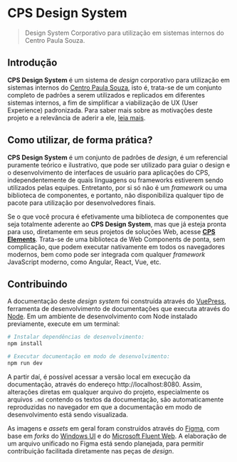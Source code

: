 # CPS Design System

> Design System Corporativo para utilização em sistemas internos do Centro Paula Souza.

## Introdução

**CPS Design System** é um sistema de _design_ corporativo para utilização em sistemas internos do [Centro Paula Souza](https://www.cps.sp.gov.br/), isto é, trata-se de um conjunto completo de padrões a serem utilizados e replicados em diferentes sistemas internos, a fim de simplificar a viabilização de UX (User Experience) padronizada. Para saber mais sobre as motivações deste projeto e a relevância de aderir a ele, [leia mais](https://cpsrepositorio.github.io/cps-design-system/guia-visual/#introducao).

## Como utilizar, de forma prática?

**CPS Design System** é um conjunto de padrões de _design_, é um referencial puramente teórico e ilustrativo, que pode ser utilizado para guiar o design e o desenvolvimento de interfaces de usuário para aplicações do CPS, independentemente de quais linguagens ou frameworks estiverem sendo utilizados pelas equipes. Entretanto, por si só não é um _framework_ ou uma biblioteca de componentes, e portanto, não disponibiliza qualquer tipo de pacote para utilização por desenvolvedores finais.

Se o que você procura é efetivamente uma biblioteca de componentes que seja totalmente aderente ao **CPS Design System**, mas que já esteja pronta para uso, diretamente em seus projetos de soluções Web, acesse **[CPS Elements](https://cpsrepositorio.github.io/cps-elements/)**. Trata-se de uma biblioteca de Web Components de ponta, sem complicação, que podem executar nativamente em todos os navegadores modernos, bem como pode ser integrada com qualquer _framework_ JavaScript moderno, como Angular, React, Vue, etc.

## Contribuindo

A documentação deste _design system_ foi construída através do [VuePress](https://vuepress.vuejs.org/), ferramenta de desenvolvimento de documentações que executa através do [Node](https://nodejs.org/en/). Em um ambiente de desenvolvimento com Node instalado previamente, execute em um terminal:

``` bash
# Instalar dependências de desenvolvimento:
npm install

# Executar documentação em modo de desenvolvimento:
npm run dev
```

A partir daí, é possível acessar a versão local em execução da documentação, através do endereço http://localhost:8080. Assim, alterações diretas em qualquer arquivo do projeto, especialmente os arquivos `.md` contendo os textos da documentação, são automaticamente reproduzidas no navegador em que a documentação em modo de desenvolvimento está sendo visualizada.

As imagens e _assets_ em geral foram construídos através do [Figma](https://www.figma.com/), com base em _forks_ do [Windows UI](https://www.figma.com/community/file/989931624019688277) e do [Microsoft Fluent Web](https://www.figma.com/community/file/836828295772957889). A elaboração de um arquivo unificado no Figma está sendo planejada, para permitir contribuição facilitada diretamente nas peças de _design_.

